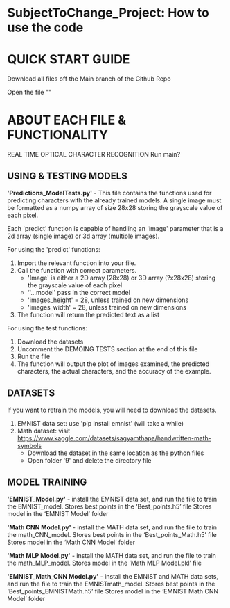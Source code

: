 # SubjectToChange_Project: How to use the code

# QUICK START GUIDE
Download all files off the Main branch of the Github Repo 

Open the file ""

# ABOUT EACH FILE & FUNCTIONALITY
REAL TIME OPTICAL CHARACTER RECOGNITION
Run main?

## USING & TESTING MODELS
**'Predictions_ModelTests.py'** - This file contains the functions used for predicting characters with the already trained models. 
A single image must be formatted as a numpy array of size 28x28 storing the grayscale value of each pixel. 

Each 'predict' function is capable of handling an 'image' parameter that is a 2d array (single image) or 3d array (multiple images).

For using the 'predict' functions:
1. Import the relevant function into your file.
2. Call the function with correct parameters. 
   * 'Image'  is either a 2D array (28x28) or 3D array (?x28x28) storing the grayscale value of each pixel
   * ‘'...model' pass in the correct model
   * 'images_height' = 28, unless trained on new dimensions
   * 'images_width' = 28, unless trained on new dimensions
3. The function will return the predicted text as a list

For using the test functions:
1. Download the datasets
2. Uncomment the DEMOING TESTS section at the end of this file
3. Run the file
4. The function will output the plot of images examined, the predicted characters, the actual characters, and the accuracy of the example.

## DATASETS
If you want to retrain the models, you will need to download the datasets.
1. EMNIST data set: use 'pip install emnist' (will take a while)
2. Math dataset: visit https://www.kaggle.com/datasets/sagyamthapa/handwritten-math-symbols
   * Download the dataset in the same location as the python files
   * Open folder '9' and delete the directory file

## MODEL TRAINING
**'EMNIST_Model.py'** - install the EMNIST data set, and run the file to train the EMNIST_model.
Stores best points in the ‘Best_points.h5’ file
Stores model in the ‘EMNIST Model’ folder

**'Math CNN Model.py'** - install the MATH data set, and run the file to train the math_CNN_model.
Stores best points in the ‘Best_points_Math.h5’ file
Stores model in the ‘Math CNN Model’ folder

**'Math MLP Model.py'** - install the MATH data set, and run the file to train the math_MLP_model.
Stores model in the ‘Math MLP Model.pkl’ file

**'EMNIST_Math_CNN Model.py'** - install the EMNIST and MATH data sets, and run the file to train the EMNISTmath_model.
Stores best points in the ‘Best_points_EMNISTMath.h5’ file
Stores model in the ‘EMNIST Math CNN Model’ folder
